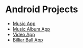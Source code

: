 # Android Projects

- [Music App]
- [Music Album App]
- [Video App]
- [Billiar Ball App]

[Music App]: AudioApp
[Music Album App]: MusicAlbumApp
[Video App]: VideoApp
[Billiar Ball App]: BilliardBall
